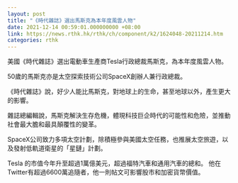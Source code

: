 ```yaml
---
layout: post
title: "《時代雜誌》選出馬斯克為本年度風雲人物"
date: 2021-12-14 00:59:01.000000000 +08:00
link: https://news.rthk.hk/rthk/ch/component/k2/1624048-20211214.htm
categories: rthk
---
```


美國《時代雜誌》選出電動車生產商Tesla行政總裁馬斯克，為本年度風雲人物。

50歲的馬斯克亦是太空探索技術公司SpaceX創辦人兼行政總裁。

《時代雜誌》說，好少人能比馬斯克，對地球上的生命，甚至地球以外，產生更大的影響。

雜誌總編輯說，馬斯克解決生存危機，體現科技巨企時代的可能性和危險，並推動社會最大膽和最具顛覆性的變革。

SpaceX公司致力多項太空計劃，除積極參與美國太空任務，也推展太空旅遊，以及發射低軌道衛星的「星鏈」計劃。

Tesla 的市值今年升至超過1萬億美元，超過福特汽車和通用汽車的總和。 他在Twitter有超過6600萬追隨者，他一則帖文可影響股市和加密貨幣價值。
